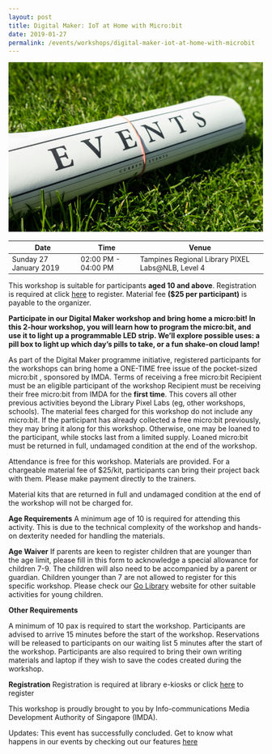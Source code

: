 ```yaml
---
layout: post
title: Digital Maker: IoT at Home with Micro:bit
date: 2019-01-27
permalink: /events/workshops/digital-maker-iot-at-home-with-microbit
---
```


![hi](/images/events/generic-event-image.jpg)

| Date | Time | Venue |
|--------|---|---|
| Sunday 27 January 2019 | 02:00 PM - 04:00 PM |  Tampines Regional Library PIXEL Labs@NLB, Level 4 |

This workshop is suitable for participants **aged 10 and above**. Registration is required at click <a href="https://https://www.nlb.gov.sg/golibrary2/e/iot-at-home-with-microbit-pixel-labsnlb-92973951/" target="_blank">here</a>  to register. Material fee **($25 per participant)** is payable to the organizer.

**Participate in our Digital Maker workshop and bring home a micro:bit! In this 2-hour workshop, you will learn how to program the micro:bit, and use it to light up a programmable LED strip. We’ll explore possible uses: a pill box to light up which day’s pills to take, or a fun shake-on cloud lamp!**

As part of the Digital Maker programme initiative, registered participants for the workshops can bring home a ONE-TIME free issue of the pocket-sized micro:bit , sponsored by IMDA.
Terms of receiving a free micro:bit
Recipient must be an eligible participant of the workshop
Recipient must be receiving their free micro:bit from IMDA for the **first time**. This covers all other previous activities beyond the Library Pixel Labs (eg, other workshops, schools).
The material fees charged for this workshop do not include any micro:bit.
If the participant has already collected a free micro:bit previously, they may bring it along for this workshop. Otherwise, one may be loaned to the participant, while stocks last from a limited supply. Loaned micro:bit must be returned in full, undamaged condition at the end of the workshop.

Attendance is free for this workshop. Materials are provided. For a chargeable material fee of $25/kit, participants can bring their project back with them. Please make payment directly to the trainers.

Material kits that are returned in full and undamaged condition at the end of the workshop will not be charged for. 

**Age Requirements**
A minimum age of 10 is required for attending this activity.
This is due to the technical complexity of the workshop and hands-on dexterity needed for handling the materials.

**Age Waiver**
If parents are keen to register children that are younger than the age limit, please fill in this form to acknowledge a special allowance for children 7-9. The children will also need to be accompanied by a parent or guardian.
Children younger than 7 are not allowed to register for this specific workshop. Please check our <a href="https://www.nlb.gov.sg/golibrary2/c/30307529/" target="_blank">Go Library</a> website for other suitable activities for young children.

**Other Requirements**

A minimum of 10 pax is required to start the workshop.
Participants are advised to arrive 15 minutes before the start of the workshop. Reservations will be released to participants on our waiting list 5 minutes after the start of the workshop.
Participants are also required to bring their own writing materials and laptop if they wish to save the codes created during the workshop.

**Registration**
Registration is required at library e-kiosks or click <a href="https://https://www.nlb.gov.sg/golibrary2/e/iot-at-home-with-microbit-pixel-labsnlb-92973951/" target="_blank">here</a> to register

This workshop is proudly brought to you by Info-communications Media Development Authority of Singapore (IMDA).

Updates: This event has successfully concluded. Get to know what happens in our events by checking out our features <a href="https://isomer-dlp-staging.netlify.com/stories/features/" target="_blank">here</a>
